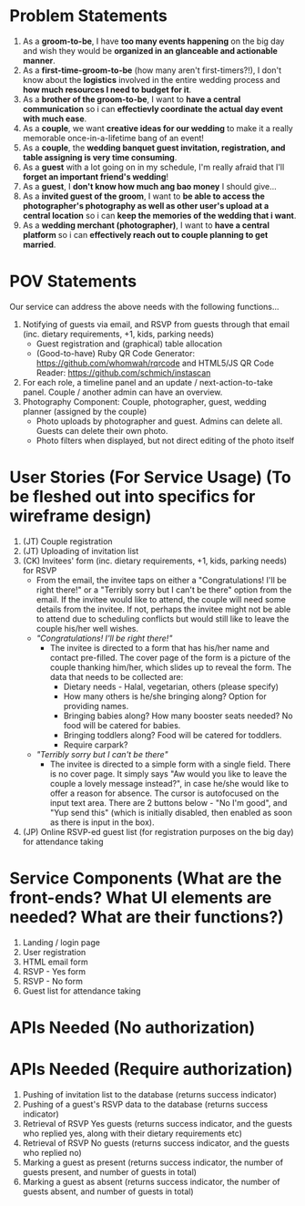 Problem Statements
==================
1.  As a __groom-to-be__, I have __too many events happening__ on the big day and wish they would be __organized in an glanceable and actionable manner__.
2.  As a __first-time-groom-to-be__ (how many aren't first-timers?!), I don't know about the __logistics__ involved in the entire wedding process and __how much resources I need to budget for it__.
3.  As a __brother of the groom-to-be__, I want to __have a central communication__ so i can __effectievly coordinate the actual day event with much ease__.
4.  As a __couple__, we want __creative ideas for our wedding__ to make it a really memorable once-in-a-lifetime bang of an event!
5.  As a __couple__, the __wedding banquet guest invitation, registration, and table assigning is very time consuming__.
6.  As a __guest__ with a lot going on in my schedule, I'm really afraid that I'll __forget an important friend's wedding__!
7.  As a __guest__, I __don't know how much ang bao money__ I should give...
8.  As a __invited guest of the groom__, I want to __be able to access the photographer's photography as well as other user's upload at a central location__ so i can __keep the memories of the wedding that i want__.
9.  As a __wedding merchant (photographer)__, I want to __have a central platform__ so i can __effectively reach out to couple planning to get married__.


POV Statements
==============
Our service can address the above needs with the following functions...
1.  Notifying of guests via email, and RSVP from guests through that email (inc. dietary requirements, +1, kids, parking needs)
    *   Guest registration and (graphical) table allocation
    *   (Good-to-have) Ruby QR Code Generator: https://github.com/whomwah/rqrcode and HTML5/JS QR Code Reader: https://github.com/schmich/instascan 
2.  For each role, a timeline panel and an update / next-action-to-take panel. Couple / another admin can have an overview.
3.  Photography Component: Couple, photographer, guest, wedding planner (assigned by the couple)
    *   Photo uploads by photographer and guest. Admins can delete all. Guests can delete their own photo.
    *   Photo filters when displayed, but not direct editing of the photo itself

User Stories (For Service Usage) (To be fleshed out into specifics for wireframe design)
========================================================================================
1. (JT) Couple registration
2. (JT) Uploading of invitation list
3. (CK) Invitees' form (inc. dietary requirements, +1, kids, parking needs) for RSVP
    *   From the email, the invitee taps on either a "Congratulations! I'll be right there!" or a "Terribly sorry but I can't be there" option from the email. If the invitee would like to attend, the couple will need some details from the invitee. If not, perhaps the invitee might not be able to attend due to scheduling conflicts but would still like to leave the couple his/her well wishes.
    *   *"Congratulations! I'll be right there!"*
        *   The invitee is directed to a form that has his/her name and contact pre-filled. The cover page of the form is a picture of the couple thanking him/her, which slides up to reveal the form. The data that needs to be collected are:
            *   Dietary needs - Halal, vegetarian, others (please specify)
            *   How many others is he/she bringing along? Option for providing names.
            *   Bringing babies along? How many booster seats needed? No food will be catered for babies.
            *   Bringing toddlers along? Food will be catered for toddlers.
            *   Require carpark?
    *   *"Terribly sorry but I can't be there"*
        *   The invitee is directed to a simple form with a single field. There is no cover page. It simply says "Aw would you like to leave the couple a lovely message instead?", in case he/she would like to offer a reason for absence. The cursor is autofocused on the input text area. There are 2 buttons below - "No I'm good", and "Yup send this" (which is initially disabled, then enabled as soon as there is input in the box).
4. (JP) Online RSVP-ed guest list (for registration purposes on the big day) for attendance taking


Service Components
(What are the front-ends?
What UI elements are needed?
What are their functions?)
============================
1.  Landing / login page
2.  User registration
3.  HTML email form
4.  RSVP - Yes form
5.  RSVP - No form
6.  Guest list for attendance taking


APIs Needed (No authorization)
==============================


APIs Needed (Require authorization)
=======================================
1.  Pushing of invitation list to the database (returns success indicator)
2.  Pushing of a guest's RSVP data to the database (returns success indicator)
3.  Retrieval of RSVP Yes guests (returns success indicator, and the guests who replied yes, along with their dietary requirements etc)
4.  Retrieval of RSVP No guests (returns success indicator, and the guests who replied no)
5.  Marking a guest as present (returns success indicator, the number of guests present, and number of guests in total)
6.  Marking a guest as absent (returns success indicator, the number of guests absent, and number of guests in total)
